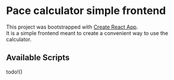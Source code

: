 # Pace calculator simple frontend

This project was bootstrapped
with [Create React App](https://github.com/facebook/create-react-app). \
It is a simple frontend meant to create a convenient way to use the calculator.

## Available Scripts

todo!()

